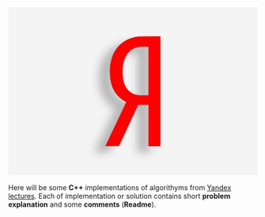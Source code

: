 <img src="Readme_info/logo.jpg" alt="drawing" width="600"/>

Here will be some **C++** implementations of algorithyms from [Yandex lectures](https://www.youtube.com/playlist?list=PL6Wui14DvQPySdPv5NUqV3i8sDbHkCKC5). Each of implementation or solution contains short **problem explanation** and some **comments** (**Readme**).
